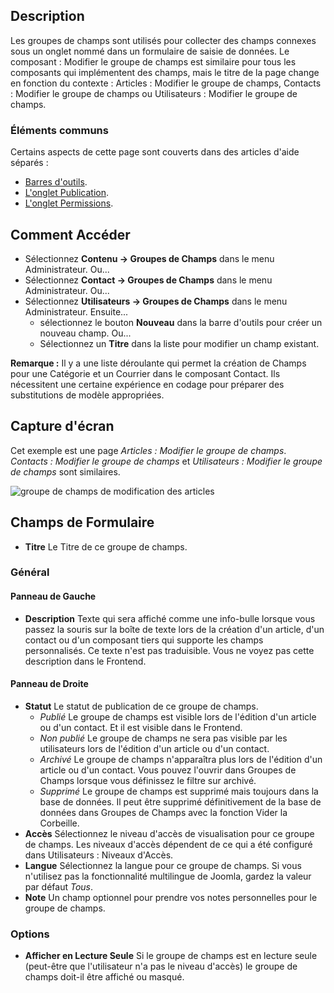 <!-- Filename: Help4.x:Component:_New_or_Edit_Field_Group  / Display title: Composant : Modifier le groupe de champs -->

## Description

Les groupes de champs sont utilisés pour collecter des champs connexes sous un onglet nommé dans un formulaire de saisie de données. Le composant : Modifier le groupe de champs est similaire pour tous les composants qui implémentent des champs, mais le titre de la page change en fonction du contexte : Articles : Modifier le groupe de champs, Contacts : Modifier le groupe de champs ou Utilisateurs : Modifier le groupe de champs.

### Éléments communs

Certains aspects de cette page sont couverts dans des articles d'aide séparés :

* [Barres d'outils](jdocmanual?article=help/common-elements/toolbars).
* [L'onglet Publication](jdocmanual?article=help/common-elements/edit-publishing).
* [L'onglet Permissions](jdocmanual?article=help/common-elements/edit-permissions).

## Comment Accéder

* Sélectionnez **Contenu → Groupes de Champs** dans le menu Administrateur. Ou...
* Sélectionnez **Contact → Groupes de Champs** dans le menu Administrateur. Ou...
* Sélectionnez **Utilisateurs → Groupes de Champs** dans le menu Administrateur. Ensuite...
  * sélectionnez le bouton **Nouveau** dans la barre d'outils pour créer un nouveau champ. Ou...
  * Sélectionnez un **Titre** dans la liste pour modifier un champ existant.

**Remarque :** Il y a une liste déroulante qui permet la création de Champs pour une 
Catégorie et un Courrier dans le composant Contact. Ils nécessitent une certaine 
expérience en codage pour préparer des substitutions de modèle appropriées.

## Capture d'écran

Cet exemple est une page *Articles : Modifier le groupe de champs*. *Contacts : Modifier le groupe de champs* et *Utilisateurs : Modifier le groupe de champs* sont similaires.

![groupe de champs de modification des articles](../../../fr/images/fields/articles-edit-field-group.png)

## Champs de Formulaire

- **Titre** Le Titre de ce groupe de champs.

### Général

#### Panneau de Gauche

- **Description** Texte qui sera affiché comme une info-bulle lorsque vous passez
  la souris sur la boîte de texte lors de la création d'un article, d'un contact ou d'un
  composant tiers qui supporte les champs personnalisés. Ce texte n'est pas
  traduisible. Vous ne voyez pas cette description dans le Frontend.

#### Panneau de Droite

- **Statut** Le statut de publication de ce groupe de champs.
  - *Publié* Le groupe de champs est visible lors de l'édition d'un article ou d'un
    contact. Et il est visible dans le Frontend.
  - *Non publié* Le groupe de champs ne sera pas visible par les utilisateurs lors de
    l'édition d'un article ou d'un contact.
  - *Archivé* Le groupe de champs n'apparaîtra plus lors de l'édition d'un article
    ou d'un contact. Vous pouvez l'ouvrir dans Groupes de Champs lorsque vous définissez le filtre
    sur archivé.
  - *Supprimé* Le groupe de champs est supprimé mais toujours dans la base de données. Il
    peut être supprimé définitivement de la base de données dans Groupes de Champs avec la
    fonction Vider la Corbeille.
- **Accès** Sélectionnez le niveau d'accès de visualisation pour ce groupe de champs. Les
  niveaux d'accès dépendent de ce qui a été configuré dans Utilisateurs : Niveaux d'Accès.
- **Langue** Sélectionnez la langue pour ce groupe de champs. Si vous n'utilisez pas
  la fonctionnalité multilingue de Joomla, gardez la valeur par défaut *Tous*.
- **Note** Un champ optionnel pour prendre vos notes personnelles pour le groupe
  de champs.

### Options

- **Afficher en Lecture Seule** Si le groupe de champs est en lecture seule (peut-être
  que l'utilisateur n'a pas le niveau d'accès) le groupe de champs doit-il être
  affiché ou masqué.

